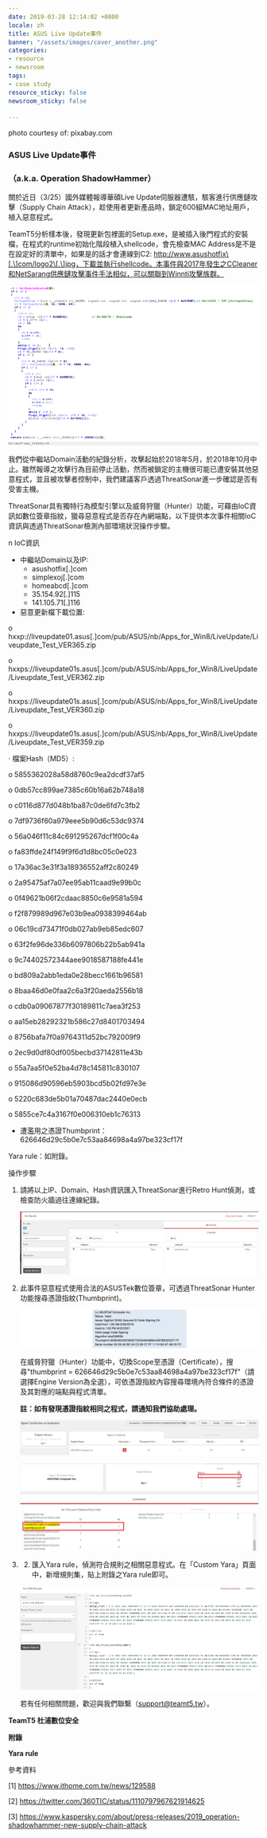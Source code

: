 ```yaml
---
date: 2019-03-28 12:14:02 +0800
locale: zh
title: ASUS Live Update事件
banner: "/assets/images/cover_another.png"
categories:
- resource
- newsroom
tags:
- case study
resource_sticky: false
newsroom_sticky: false

---
```

photo courtesy of: pixabay.com

### ASUS Live Update事件

### （a.k.a. Operation ShadowHammer）

關於近日（3/25）國外媒體報導華碩Live Update伺服器遭駭，駭客進行供應鏈攻擊（Supply Chain Attack），趁使用者更新產品時，鎖定600組MAC地址用戶，植入惡意程式。

TeamT5分析樣本後，發現更新包裡面的Setup.exe，是被插入後門程式的安裝檔，在程式的runtime初始化階段植入shellcode，會先檢查MAC Address是不是在設定好的清單中，如果是的話才會連線到C2: http://www.asushotfix\[.\]com/logo2\[.\]jpg，下載並執行shellcode。本事件與2017年發生之CCleaner和NetSarang供應鏈攻擊事件手法相似，可以關聯到Winnti攻擊族群。

![](/assets/images/02_01.png)

我們從中繼站Domain活動的紀錄分析，攻擊起始於2018年5月，於2018年10月中止。雖然報導之攻擊行為目前停止活動，然而被鎖定的主機很可能已遭安裝其他惡意程式，並且被攻擊者控制中，我們建議客戶透過ThreatSonar進一步確認是否有受害主機。

ThreatSonar具有獨特行為模型引擎以及威脅狩獵（Hunter）功能，可藉由IoC資訊如數位簽章指紋，獵尋惡意程式是否存在內網端點，以下提供本次事件相關IoC資訊與透過ThreatSonar檢測內部環境狀況操作步驟。

n IoC資訊

* 中繼站Domain以及IP:
  * asushotfix\[.\]com
  * simplexoj\[.\]com
  * homeabcd\[.\]com
  * 35.154.92\[.\]115
  * 141.105.71\[.\]116
* 惡意更新檔下載位置:

o hxxp://liveupdate01.asus\[.\]com/pub/ASUS/nb/Apps_for_Win8/LiveUpdate/Liveupdate_Test_VER365.zip

o hxxps://liveupdate01s.asus\[.\]com/pub/ASUS/nb/Apps_for_Win8/LiveUpdate/Liveupdate_Test_VER362.zip

o hxxps://liveupdate01s.asus\[.\]com/pub/ASUS/nb/Apps_for_Win8/LiveUpdate/Liveupdate_Test_VER360.zip

o hxxps://liveupdate01s.asus\[.\]com/pub/ASUS/nb/Apps_for_Win8/LiveUpdate/Liveupdate_Test_VER359.zip

· 檔案Hash（MD5）:

o 5855362028a58d8760c9ea2dcdf37af5

o 0db57cc899ae7385c60b16a62b748a18

o c0116d877d048b1ba87c0de6fd7c3fb2

o 7df9736f60a979eee5b90d6c53dc9374

o 56a046f11c84c691295267dcf1f00c4a

o fa83ffde24f149f9f6d1d8bc05c0e023

o 17a36ac3e31f3a18936552aff2c80249

o 2a95475af7a07ee95ab11caad9e99b0c

o 0f49621b06f2cdaac8850c6e9581a594

o f2f879989d967e03b9ea0938399464ab

o 06c19cd73471f0db027ab9eb85edc607

o 63f2fe96de336b6097806b22b5ab941a

o 9c74402572344aee9018587188fe441e

o bd809a2abb1eda0e28becc1661b96581

o 8baa46d0e0faa2c6a3f20aeda2556b18

o cdb0a09067877f30189811c7aea3f253

o aa15eb28292321b586c27d8401703494

o 8756bafa7f0a9764311d52bc792009f9

o 2ec9d0df80df005becbd37142811e43b

o 55a7aa5f0e52ba4d78c145811c830107

o 915086d90596eb5903bcd5b02fd97e3e

o 5220c683de5b01a70487dac2440e0ecb

o 5855ce7c4a3167f0e006310eb1c76313

* 遭濫用之憑證Thumbprint：626646d29c5b0e7c53aa84698a4a97be323cf17f

Yara rule：如附錄。

操作步驟

1. 請將以上IP、Domain、Hash資訊匯入ThreatSonar進行Retro Hunt偵測，或檢查防火牆過往連線紀錄。

   ![](/assets/images/02_02.png)
2. 此事件惡意程式使用合法的ASUSTek數位簽章，可透過ThreatSonar Hunter功能搜尋憑證指紋(Thumbprint)。

   ![](/assets/images/02_03.png)

   在威脅狩獵（Hunter）功能中，切換Scope至憑證（Certificate），搜尋"thumbprint = 626646d29c5b0e7c53aa84698a4a97be323cf17f"（請選擇Engine Version為全選），可依憑證指紋內容搜尋環境內符合條件的憑證及其對應的端點與程式清單。

   **註：如有發現憑證指紋相同之程式，請通知我們協助處理。**

   ![](/assets/images/02_04.png)

   ![](/assets/images/02_05.png)
3. 2. 匯入Yara rule，偵測符合規則之相關惡意程式。在「Custom Yara」頁面中，新增規則集，貼上附錄之Yara rule即可。

   ![](/assets/images/02_06.png)

   若有任何相關問題，歡迎與我們聯繫（support@teamt5.tw）。

**TeamT5 杜浦數位安全**

**附錄**

**Yara rule**

參考資料

\[1\] https://www.ithome.com.tw/news/129588

\[2\] https://twitter.com/360TIC/status/1110797967621914625

\[3\] https://www.kaspersky.com/about/press-releases/2019_operation-shadowhammer-new-supply-chain-attack